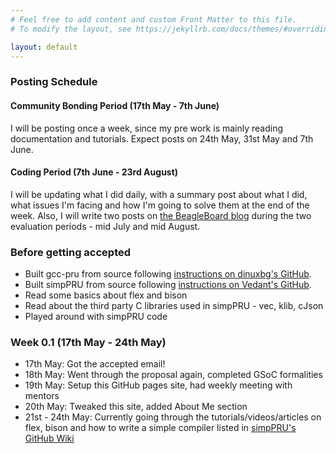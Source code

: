 ```yaml
---
# Feel free to add content and custom Front Matter to this file.
# To modify the layout, see https://jekyllrb.com/docs/themes/#overriding-theme-defaults

layout: default
---
```


### Posting Schedule

#### Community Bonding Period (17th May - 7th June)
I will be posting once a week, since my pre work is mainly reading documentation and tutorials. Expect posts on 24th May, 31st May and 7th June.
#### Coding Period (7th June - 23rd August)
I will be updating what I did daily, with a summary post about what I did, what issues I'm facing and how I'm going to solve them at the end of the week. Also, I will write two posts on [the BeagleBoard blog](https://beagleboard.org/blog/) during the two evaluation periods - mid July and mid August.

### Before getting accepted
- Built gcc-pru from source following [instructions on dinuxbg's GitHub](https://github.com/dinuxbg/gnupru#building-from-sources).
- Built simpPRU from source following [instructions on Vedant's GitHub](https://github.com/VedantParanjape/simpPRU#building-from-source).
- Read some basics about flex and bison
- Read about the third party C libraries used in simpPRU - vec, klib, cJson
- Played around with simpPRU code

### Week 0.1 (17th May - 24th May)
- 17th May: Got the accepted email!
- 18th May: Went through the proposal again, completed GSoC formalities
- 19th May: Setup this GitHub pages site, had weekly meeting with mentors
- 20th May: Tweaked this site, added About Me section
- 21st - 24th May: Currently going through the tutorials/videos/articles on flex, bison and how to write a simple compiler listed in [simpPRU's GitHub Wiki](https://github.com/VedantParanjape/simpPRU/wiki#resources-that-helped-a-lot)
